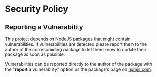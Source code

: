 # Security Policy

## Reporting a Vulnerability

This project depends on NodeJS packages that might contain vulnerabilities. If vulnerabilities are detected please report them to the author of the corresponding package to let them know to update their package as soon as possible.

Vulnerabilities can be reported directly to the author of the package with the "**report** a vulnerability" option on the package's page on [npmjs.com](https://www.npmjs.com).
